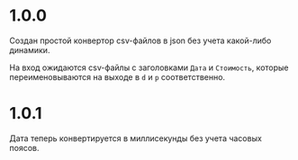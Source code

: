 # 1.0.0

Создан простой конвертор csv-файлов в json без учета какой-либо динамики.

На вход ожидаются csv-файлы с заголовками `Дата` и `Стоимость`, которые переименовываются на выходе в `d` и `p` соответственно.

# 1.0.1

Дата теперь конвертируется в миллисекунды без учета часовых поясов.
